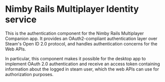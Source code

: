 # Nimby Rails Multiplayer Identity service

This is the authentication component for the Nimby Rails Multiplayer Companion app.
It provides an OAuth2-compliant authentication layer over Steam's Open ID 2.0 protocol, and handles authentication concerns for the Web APIs.

In particular, this component makes it possible for the desktop app to implement OAuth 2.0 authentication and receive an access token containing information about the logged in steam user, which the web APIs can use for authorization purposes.
